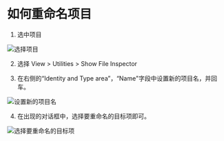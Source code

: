 # 如何重命名项目

1. 选中项目

![选择项目](select_project_project_2x.png)

2. 选择 View > Utilities > Show File Inspector

3. 在右侧的“Identity and Type area”，“Name"字段中设置新的项目名，并回车。

![设置新的项目名](type_new_project_name_2x.png)

4. 在出现的对话框中，选择要重命名的目标项即可。

![选择要重命名的目标项](rename_entire_project_2x.png)